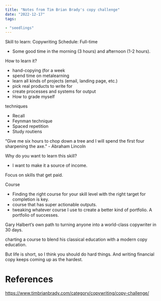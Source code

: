```yaml
---
title: "Notes from Tim Brian Brady's copy challenge"
date: "2022-12-17"
tags:

- "seedlings"
---
```


Skill to learn: Copywriting
Schedule: Full-time
- Some good time in the morning (3 hours) and afternoon (1-2 hours).

How to learn it?
- hand-copying (for a week
- spend time on metalearning
- learn all kinds of projects (email, landing page, etc.)
- pick real products to write for
- create processes and systems for output
- How to grade myself

techniques
- Recall
- Feynman technique
- Spaced repetition
- Study routiens

“Give me six hours to chop down a tree and I will spend the first four sharpening the axe.” - Abraham Lincoln

Why do you want to learn this skill?
- I want to make it a source of income.

Focus on skills that get paid.

Course

- Finding the right course for your skill level with the right target for completion is key.
- course that has super actionable outputs.
- tweaking whatever course I use to create a better kind of portfolio. A portfolio of successes.

Gary Halbert’s own path to turning anyone into a world-class copywriter in 30 days.

charting a course to blend his classical education with a modern copy education.

But life is short, so I think you should do hard things. And writing financial copy keeps coming up as the hardest.

# References

https://www.timbrianbrady.com/category/copywriting/copy-challenge/